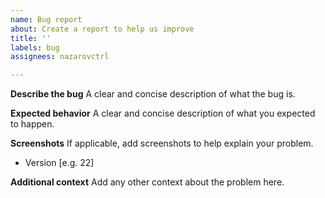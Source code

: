 ```yaml
---
name: Bug report
about: Create a report to help us improve
title: ''
labels: bug
assignees: nazarovctrl

---
```


**Describe the bug**
A clear and concise description of what the bug is.

**Expected behavior**
A clear and concise description of what you expected to happen.

**Screenshots**
If applicable, add screenshots to help explain your problem.

 - Version [e.g. 22]

**Additional context**
Add any other context about the problem here.
